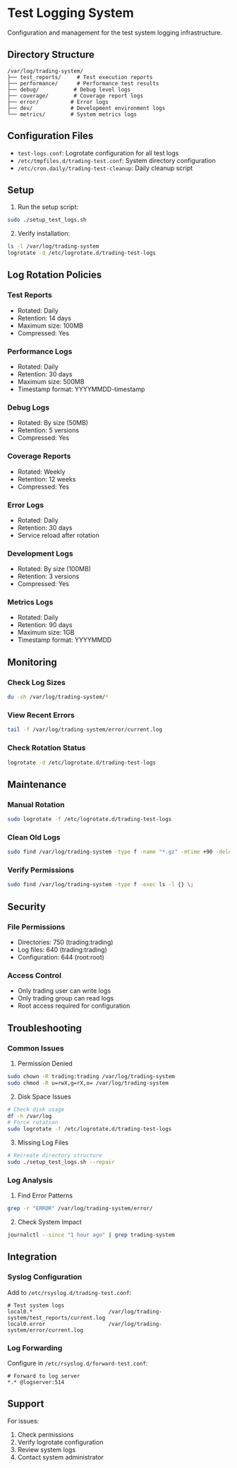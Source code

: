 # Test Logging System

Configuration and management for the test system logging infrastructure.

## Directory Structure

```
/var/log/trading-system/
├── test_reports/     # Test execution reports
├── performance/      # Performance test results
├── debug/           # Debug level logs
├── coverage/        # Coverage report logs
├── error/          # Error logs
├── dev/            # Development environment logs
└── metrics/        # System metrics logs
```

## Configuration Files

- `test-logs.conf`: Logrotate configuration for all test logs
- `/etc/tmpfiles.d/trading-test.conf`: System directory configuration
- `/etc/cron.daily/trading-test-cleanup`: Daily cleanup script

## Setup

1. Run the setup script:
```bash
sudo ./setup_test_logs.sh
```

2. Verify installation:
```bash
ls -l /var/log/trading-system
logrotate -d /etc/logrotate.d/trading-test-logs
```

## Log Rotation Policies

### Test Reports
- Rotated: Daily
- Retention: 14 days
- Maximum size: 100MB
- Compressed: Yes

### Performance Logs
- Rotated: Daily
- Retention: 30 days
- Maximum size: 500MB
- Timestamp format: YYYYMMDD-timestamp

### Debug Logs
- Rotated: By size (50MB)
- Retention: 5 versions
- Compressed: Yes

### Coverage Reports
- Rotated: Weekly
- Retention: 12 weeks
- Compressed: Yes

### Error Logs
- Rotated: Daily
- Retention: 30 days
- Service reload after rotation

### Development Logs
- Rotated: By size (100MB)
- Retention: 3 versions
- Compressed: Yes

### Metrics Logs
- Rotated: Daily
- Retention: 90 days
- Maximum size: 1GB
- Timestamp format: YYYYMMDD

## Monitoring

### Check Log Sizes
```bash
du -sh /var/log/trading-system/*
```

### View Recent Errors
```bash
tail -f /var/log/trading-system/error/current.log
```

### Check Rotation Status
```bash
logrotate -d /etc/logrotate.d/trading-test-logs
```

## Maintenance

### Manual Rotation
```bash
sudo logrotate -f /etc/logrotate.d/trading-test-logs
```

### Clean Old Logs
```bash
sudo find /var/log/trading-system -type f -name "*.gz" -mtime +90 -delete
```

### Verify Permissions
```bash
sudo find /var/log/trading-system -type f -exec ls -l {} \;
```

## Security

### File Permissions
- Directories: 750 (trading:trading)
- Log files: 640 (trading:trading)
- Configuration: 644 (root:root)

### Access Control
- Only trading user can write logs
- Only trading group can read logs
- Root access required for configuration

## Troubleshooting

### Common Issues

1. Permission Denied
```bash
sudo chown -R trading:trading /var/log/trading-system
sudo chmod -R u=rwX,g=rX,o= /var/log/trading-system
```

2. Disk Space Issues
```bash
# Check disk usage
df -h /var/log
# Force rotation
sudo logrotate -f /etc/logrotate.d/trading-test-logs
```

3. Missing Log Files
```bash
# Recreate directory structure
sudo ./setup_test_logs.sh --repair
```

### Log Analysis

1. Find Error Patterns
```bash
grep -r "ERROR" /var/log/trading-system/error/
```

2. Check System Impact
```bash
journalctl --since "1 hour ago" | grep trading-system
```

## Integration

### Syslog Configuration
Add to `/etc/rsyslog.d/trading-test.conf`:
```
# Test system logs
local0.*                        /var/log/trading-system/test_reports/current.log
local0.error                    /var/log/trading-system/error/current.log
```

### Log Forwarding
Configure in `/etc/rsyslog.d/forward-test.conf`:
```
# Forward to log server
*.* @logserver:514
```

## Support

For issues:
1. Check permissions
2. Verify logrotate configuration
3. Review system logs
4. Contact system administrator